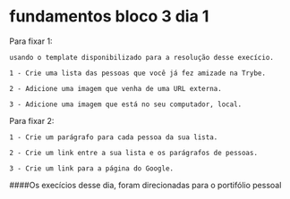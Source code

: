 # fundamentos bloco 3 dia 1

Para fixar 1:

    usando o template disponibilizado para a resolução desse execício.

    1 - Crie uma lista das pessoas que você já fez amizade na Trybe.

    2 - Adicione uma imagem que venha de uma URL externa.

    3 - Adicione uma imagem que está no seu computador, local.

Para fixar 2:

    1 - Crie um parágrafo para cada pessoa da sua lista.

    2 - Crie um link entre a sua lista e os parágrafos de pessoas.

    3 - Crie um link para a página do Google.

####Os execícios desse dia, foram direcionadas para o portifólio pessoal


